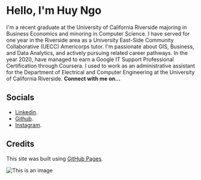 # Hello, I'm Huy Ngo

I'm a recent graduate at the University of California Riverside majoring in Business Economics and minoring in Computer Science. I have served for one year in the Riverside area as a University East-Side Community Collaborative (UECC) Americorps tutor. I'm passionate about GIS, Business, and Data Analytics, and actively pursuing related career pathways. In the year 2020, have managed to earn a Google IT Support Professional Certification through Coursera. I used to work as an administrative assistant for the Department of Electrical and Computer Engineering at the University of California Riverside.
**Connect with me on...** 

## Socials
- [Linkedin](https://www.linkedin.com/in/huy-ngo-043206147/).
- [Github](https://github.com/Tentorfield).
- [Instagram](https://www.instagram.com/huytngo00/).

## Credits

This site was built using [GitHub Pages](https://pages.github.com/).

![This is an image](https://myoctocat.com/assets/images/base-octocat.svg)

